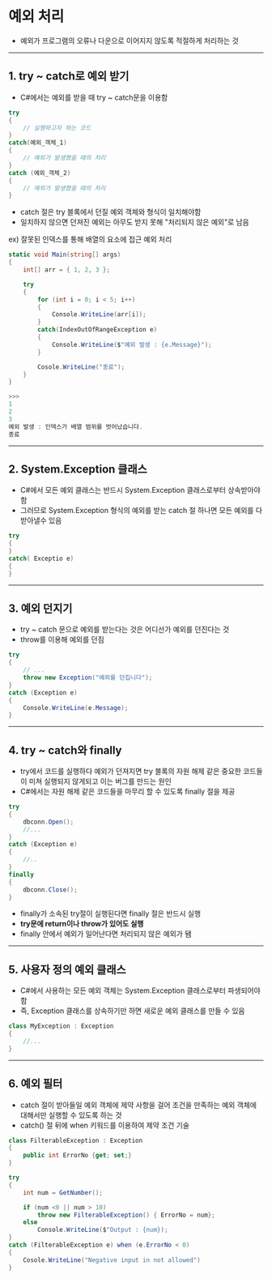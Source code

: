 # 예외 처리
- 예외가 프로그램의 오류나 다운으로 이어지지 않도록 적절하게 처리하는 것 
- ---
## 1. try ~ catch로 예외 받기
- C#에서는 예외를 받을 때 try ~ catch문을 이용함 

```cs
try
{
    // 실행하고자 하는 코드
} 
catch(예외_객체_1)
{
    // 예외가 발생했을 때의 처리
}
catch (예외_객체_2)
{
    // 예외가 발생했을 때의 처리
}
```
- catch 절은 try 블록에서 던질 예외 객체와 형식이 일치해야함
- 일치하지 않으면 던져진 예외는 아무도 받지 못해 "처리되지 않은 예외"로 남음 

ex) 잘못된 인덱스를 통해 배열의 요소에 접근 예외 처리
```cs
static void Main(string[] args)
{
    int[] arr = { 1, 2, 3 };

    try
    {
        for (int i = 0; i < 5; i++)
        {
            Console.WriteLine(arr[i]);
        }
        catch(IndexOutOfRangeException e)
        {
            Console.WriteLine($"예외 발생 : {e.Message}");
        }

        Cosole.WriteLine("종료");
    }
}

>>> 
1
2
3
예외 발생 : 인덱스가 배열 범위를 벗어났습니다.
종료
```
---
## 2. System.Exception 클래스
- C#에서 모든 예외 클래스는 반드시 System.Exception 클래스로부터 상속받아야 함
- 그러므로 System.Exception 형식의 예외를 받는 catch 절 하나면 모든 예외를 다 받아낼수 있음 
```cs
try
{
}
catch( Exceptio e)
{
} 
```
---
## 3. 예외 던지기
- try ~ catch 문으로 예외를 받는다는 것은 어디선가 예외를 던진다는 것 
- throw를 이용해 예외를 던짐 
```cs
try
{
    // ...
    throw new Exception("예외를 던집니다");
} 
catch (Exception e)
{
    Console.WriteLine(e.Message);
}
```
---
## 4. try ~ catch와 finally 
- try에서 코드를 실행하다 예외가 던져지면 try 블록의 자원 해제 같은 중요한 코드들이 미쳐 실행되지 않게되고 이는 버그를 만드는 원인 
- C#에서는 자원 해제 같은 코드들을 마무리 할 수 있도록 finally 절을 제공
```cs
try
{
    dbconn.Open();
    //...
}
catch (Exception e)
{
    //..
}
finally
{
    dbconn.Close();
}
```
- finally가 소속된 try절이 실행된다면 finally 절은 반드시 실행 
- **try문에 return이나 throw가 있어도 실행**
- finally 안에서 예외가 일어난다면 처리되지 않은 예외가 됌
---
## 5. 사용자 정의 예외 클래스
- C#에서 사용하는 모든 예외 객체는 System.Exception 클래스로부터 파생되어야 함 
- 즉, Exception 클래스를 상속하기만 하면 새로운 예외 클래스를 만들 수 있음 
```cs
class MyException : Exception
{
    //...
}
```
---
## 6. 예외 필터
- catch 절이 받아들일 예외 객체에 제약 사항을 걸어 조건을 만족하는 예외 객체에 대해서만 실행할 수 있도록 하는 것 
- catch() 절 뒤에 when 키워드를 이용하여 제약 조건 기술 
```cs
class FilterableException : Exception
{
    public int ErrorNo {get; set;}
}

try
{
    int num = GetNumber();

    if (num <0 || num > 10)
        throw new FilterableException() { ErrorNo = num};
    else 
        Console.WriteLine($"Output : {num});
}
catch (FilterableException e) when (e.ErrorNo < 0)
{
    Cosole.WriteLine("Negative input in not allowed")
}
```


